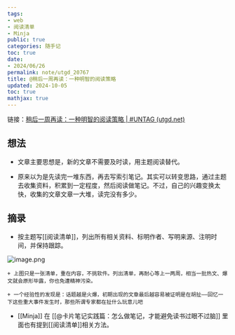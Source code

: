 ```yaml
---
tags:
- web
- 阅读清单
- Minja
public: true
categories: 随手记
toc: true
date:
- 2024/06/26
permalink: note/utgd_20767
title: @稍后一周再读：一种明智的阅读策略
updated: 2024-10-05
toc: true
mathjax: true
---
```


链接：[稍后一周再读：一种明智的阅读策略 | #UNTAG (utgd.net)](https://utgd.net/article/20767/)

<!--more-->

## 想法

  + 文章主要思想是，新的文章不需要及时读，用主题阅读替代。

  + 原来以为是先读完一堆东西，再去写索引笔记。其实可以转变思路，通过主题去收集资料，积累到一定程度，然后阅读做笔记。不过，自己的兴趣变换太快，收集的文章文章一大堆，读完没有多少。

## 摘录

  + 按主题写[[阅读清单]]，列出所有相关资料、标明作者、写明来源、注明时间，并保持跟踪。

![image.png](/assets/image_1719414955029_0.png)

    + 上图只是一张清单，重在内容，不挑软件。列出清单，再耐心等上一两周，相当一批热文、爆文就会原形毕露，你也免遭精神污染。

    + 一个经验性的发现是：话题越是火爆，初期出现的文章最后越容易被证明是在胡扯——回忆一下这些重大事件发生时，那些所谓专家都在扯什么玩意儿吧

  + [[Minja]] 在 [[@卡片笔记实践篇：怎么做笔记，才能避免读书过眼不过脑]] 里面也有提到[[阅读清单]]相关方法。


